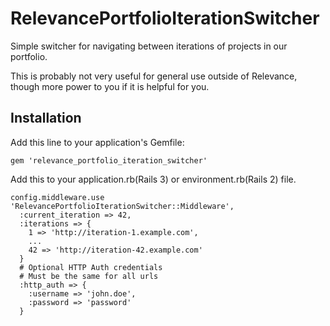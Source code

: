# RelevancePortfolioIterationSwitcher

Simple switcher for navigating between iterations of projects in our
portfolio.

This is probably not very useful for general use outside of Relevance,
though more power to you if it is helpful for you.

## Installation

Add this line to your application's Gemfile:

    gem 'relevance_portfolio_iteration_switcher'

Add this to your application.rb(Rails 3) or environment.rb(Rails 2)
file.

    config.middleware.use 'RelevancePortfolioIterationSwitcher::Middleware',
      :current_iteration => 42,
      :iterations => {
        1 => 'http://iteration-1.example.com',
        ...
        42 => 'http://iteration-42.example.com'
      }
      # Optional HTTP Auth credentials
      # Must be the same for all urls
      :http_auth => {
        :username => 'john.doe',
        :password => 'password'
      }
